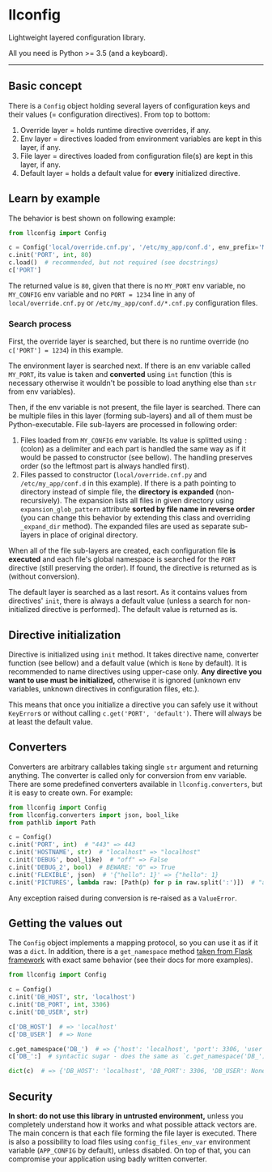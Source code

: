 llconfig
========

Lightweight layered configuration library.

All you need is Python >= 3.5 (and a keyboard).

------

## Basic concept

There is a `Config` object holding several layers of configuration keys and their values (= configuration directives).
From top to bottom:

1. Override layer = holds runtime directive overrides, if any.
2. Env layer = directives loaded from environment variables are kept in this layer, if any.
3. File layer = directives loaded from configuration file(s) are kept in this layer, if any.
4. Default layer = holds a default value for **every** initialized directive.

## Learn by example

The behavior is best shown on following example:

```python
from llconfig import Config

c = Config('local/override.cnf.py', '/etc/my_app/conf.d', env_prefix='MY_', config_files_env_var='CONFIG')
c.init('PORT', int, 80)
c.load()  # recommended, but not required (see docstrings)
c['PORT']
```

The returned value is `80`, given that there is no `MY_PORT` env
variable, no `MY_CONFIG` env variable and no `PORT = 1234` line in any of `local/override.cnf.py` or
`/etc/my_app/conf.d/*.cnf.py` configuration files.

### Search process

First, the override layer is searched, but there is no runtime override (no `c['PORT'] = 1234`) in this example.

The environment layer is searched next. If there is an env variable called `MY_PORT`, its value is taken
and **converted** using `int` function (this is necessary otherwise it wouldn't be possible to load anything
else than `str` from env variables).

Then, if the env variable is not present, the file layer is searched. There can be multiple files in this layer
(forming sub-layers) and all of them must be Python-executable. File sub-layers are processed in following order:

1. Files loaded from `MY_CONFIG` env variable. Its value is splitted using `:` (colon) as a delimiter and
   each part is handled the same way as if it would be passed to constructor (see bellow). The handling
   preserves order (so the leftmost part is always handled first).
2. Files passed to constructor (`local/override.cnf.py` and `/etc/my_app/conf.d` in this example). If there
   is a path pointing to directory instead of simple file, the **directory is expanded** (non-recursively). The
   expansion lists all files in given directory using `expansion_glob_pattern` attribute **sorted by file name
   in reverse order** (you can change this behavior by extending this class and overriding `_expand_dir`
   method). The expanded files are used as separate sub-layers in place of original directory.

When all of the file sub-layers are created, each configuration file **is executed** and each file's global
namespace is searched for the `PORT` directive (still preserving the order). If found, the directive is returned
as is (without conversion).

The default layer is searched as a last resort. As it contains values from directives' `init`, there is always a
default value (unless a search for non-initialized directive is performed). The default value is returned as is.

## Directive initialization

Directive is initialized using `init` method. It takes directive name, converter function (see bellow) and
a default value (which is `None` by default). It is recommended to name directives using upper-case only.
**Any directive you want to use must be initialized,** otherwise it is ignored (unknown env variables, unknown
directives in configuration files, etc.).

This means that once you initialize a directive you can safely use it without `KeyError`s or without calling
`c.get('PORT', 'default')`. There will always be at least the default value.

## Converters

Converters are arbitrary callables taking single `str` argument and returning anything. The converter is called
only for conversion from env variable. There are some predefined converters available in `llconfig.converters`,
but it is easy to create own. For example:

```python
from llconfig import Config
from llconfig.converters import json, bool_like
from pathlib import Path

c = Config()
c.init('PORT', int)  # "443" => 443
c.init('HOSTNAME', str)  # "localhost" => "localhost"
c.init('DEBUG', bool_like)  # "off" => False
c.init('DEBUG_2', bool)  # BEWARE: "0" => True 
c.init('FLEXIBLE', json)  # '{"hello": 1}' => {"hello": 1}
c.init('PICTURES', lambda raw: [Path(p) for p in raw.split(':')])  # "a.jpg:b.jpg" => [Path("a.jpg"), Path("b.jpg")]
```

Any exception raised during conversion is re-raised as a `ValueError`.

## Getting the values out

The `Config` object implements a mapping protocol, so you can use it as if it was a `dict`. In addition, there is a
`get_namespace` method [taken from Flask framework](http://flask.pocoo.org/docs/1.0/api/#flask.Config.get_namespace)
with exact same behavior (see their docs for more examples).

```python
from llconfig import Config

c = Config()
c.init('DB_HOST', str, 'localhost')
c.init('DB_PORT', int, 3306)
c.init('DB_USER', str)

c['DB_HOST']  # => 'localhost'
c['DB_USER']  # => None

c.get_namespace('DB_')  # => {'host': 'localhost', 'port': 3306, 'user': None}
c['DB_':]  # syntactic sugar - does the same as `c.get_namespace('DB_')`

dict(c)  # => {'DB_HOST': 'localhost', 'DB_PORT': 3306, 'DB_USER': None}
```

## Security

**In short: do not use this library in untrusted environment,** unless you completely understand how it works and
what possible attack vectors are. The main concern is that each file forming the file layer is executed. There
is also a possibility to load files using `config_files_env_var` environment variable (`APP_CONFIG` by default),
unless disabled. On top of that, you can compromise your application using badly written converter.